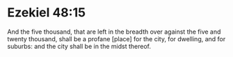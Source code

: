 # Ezekiel 48:15

And the five thousand, that are left in the breadth over against the five and twenty thousand, shall be a profane [place] for the city, for dwelling, and for suburbs: and the city shall be in the midst thereof.